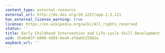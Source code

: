 ```yaml
---
content_type: external-resource
external_url: http://dx.doi.org/10.1257/app.1.3.111
has_external_license_warning: true
license: https://en.wikipedia.org/wiki/All_rights_reserved
status: ''
title: Early Childhood Intervention and Life-cycle Skill Development
uid: 35a6e83f-b006-4d59-bea9-afdab515582a
wayback_url: ''
---
```

